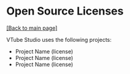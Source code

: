 # Open Source Licenses

[\[Back to main page\]](https://denchisoft.github.io/)

VTube Studio uses the following projects:

 - Project Name (license)
 - Project Name (license)
 - Project Name (license)
